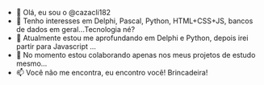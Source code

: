 - 👋 Olá, eu sou o @cazacli182
- 👀 Tenho interesses em Delphi, Pascal, Python, HTML+CSS+JS, bancos de dados em geral...Tecnologia né?
- 🌱 Atualmente estou me aprofundando em Delphi e Python, depois irei partir para Javascript ...
- 💞️ No momento estou colaborando apenas nos meus projetos de estudo mesmo...
- 📫 Você não me encontra, eu encontro você! Brincadeira!

<!---
cazacli182/cazacli182 is a ✨ special ✨ repository because its `README.md` (this file) appears on your GitHub profile.
You can click the Preview link to take a look at your changes.
--->
